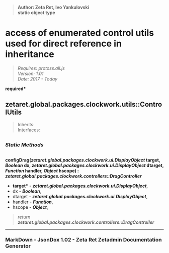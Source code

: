 > __Author: Zeta Ret, Ivo Yankulovski__  
> __static object type__  
# access of enumerated control utils used for direct reference in inheritance  
> *Requires: protoss.all.js*  
> *Version: 1.01*  
> *Date: 2017 - Today*  

__required*__

## zetaret.global.packages.clockwork.utils::ControlUtils  
> Inherits:   
> Interfaces:   


##
### *Static Methods*

##
__configDrag(*zetaret.global.packages.clockwork.ui.DisplayObject* target, *Boolean* dx, *zetaret.global.packages.clockwork.ui.DisplayObject* dtarget, *Function* handler, *Object* hscope) : *zetaret.global.packages.clockwork.controllers::DragController*__  
  
- __target*__ - __*zetaret.global.packages.clockwork.ui.DisplayObject*__,   
- dx - __*Boolean*__,   
- dtarget - __*zetaret.global.packages.clockwork.ui.DisplayObject*__,   
- handler - __*Function*__,   
- hscope - __*Object*__,   
> *return __zetaret.global.packages.clockwork.controllers::DragController__*  

---
### MarkDown - JsonDox 1.02 - Zeta Ret Zetadmin Documentation Generator
